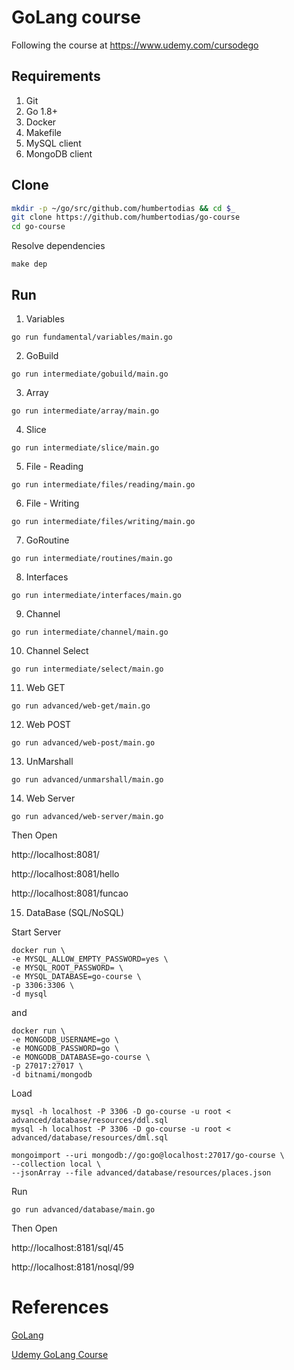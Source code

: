 # GoLang course

Following the course at https://www.udemy.com/cursodego

## Requirements

1. Git
2. Go 1.8+
3. Docker
4. Makefile
5. MySQL client
6. MongoDB client

## Clone

```sh
mkdir -p ~/go/src/github.com/humbertodias && cd $_
git clone https://github.com/humbertodias/go-course
cd go-course
```

Resolve dependencies

```
make dep
```

## Run

1. Variables

```
go run fundamental/variables/main.go
```

2. GoBuild

```
go run intermediate/gobuild/main.go
```

3. Array

```
go run intermediate/array/main.go
```

4. Slice

```
go run intermediate/slice/main.go
```

5. File - Reading

```
go run intermediate/files/reading/main.go
```

6. File - Writing

```
go run intermediate/files/writing/main.go
```

7. GoRoutine

```
go run intermediate/routines/main.go
```

8. Interfaces

```
go run intermediate/interfaces/main.go
```

9. Channel

```
go run intermediate/channel/main.go
```

10. Channel Select

```
go run intermediate/select/main.go
```

11. Web GET

```
go run advanced/web-get/main.go
```

12. Web POST

```
go run advanced/web-post/main.go
```

13. UnMarshall

```
go run advanced/unmarshall/main.go
```

14. Web Server

```
go run advanced/web-server/main.go
```
Then Open

http://localhost:8081/

http://localhost:8081/hello

http://localhost:8081/funcao

15. DataBase (SQL/NoSQL)

Start Server

```
docker run \
-e MYSQL_ALLOW_EMPTY_PASSWORD=yes \
-e MYSQL_ROOT_PASSWORD= \
-e MYSQL_DATABASE=go-course \
-p 3306:3306 \
-d mysql
```
and

```
docker run \
-e MONGODB_USERNAME=go \
-e MONGODB_PASSWORD=go \
-e MONGODB_DATABASE=go-course \
-p 27017:27017 \
-d bitnami/mongodb
```

Load

```
mysql -h localhost -P 3306 -D go-course -u root < advanced/database/resources/ddl.sql
mysql -h localhost -P 3306 -D go-course -u root < advanced/database/resources/dml.sql
```

```
mongoimport --uri mongodb://go:go@localhost:27017/go-course \
--collection local \
--jsonArray --file advanced/database/resources/places.json
```

Run

```
go run advanced/database/main.go
```

Then Open

http://localhost:8181/sql/45

http://localhost:8181/nosql/99



# References

[GoLang](https://golang.org)

[Udemy GoLang Course](https://www.udemy.com/cursodego)

